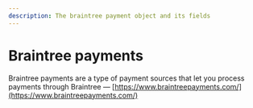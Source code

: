 ```yaml
---
description: The braintree payment object and its fields
---
```


# Braintree payments

Braintree payments are a type of payment sources that let you process payments through Braintree — [https://www.braintreepayments.com/](https://www.braintreepayments.com/)


